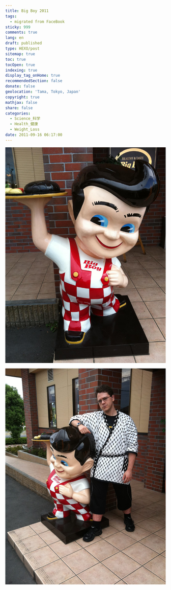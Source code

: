 ```yaml
---
title: Big Boy 2011
tags:
  - migrated from FaceBook
sticky: 999
comments: true
lang: en
draft: published
type: HEXO/post
sitemap: true
toc: true
tocOpen: true
indexing: true
display_tag_onHome: true
recommendedSection: false
donate: false
geolocation: 'Tama, Tokyo, Japan'
copyright: true
mathjax: false
share: false
categories:
  - Science_科学
  - Health_健康
  - Weight_Loss
date: 2011-09-16 06:17:00
---
```



![Big Boy mascot](./Big-Boy-2011/337349_162009937218216_13248049_o_162009937218216.jpg)

![Who is the original?](./Big-Boy-2011/the_real_fat_boy.jpg)

